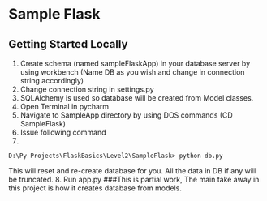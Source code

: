 # Sample Flask

## Getting Started Locally  
1. Create schema (named sampleFlaskApp) in your database server by using workbench (Name DB as you wish and change in connection string accordingly)
2. Change connection string in settings.py
3. SQLAlchemy is used so database will be created from Model classes.
4. Open Terminal in pycharm
5. Navigate to SampleApp directory by using DOS commands (CD SampleFlask)
6. Issue following command
7. 
```shell script
D:\Py Projects\FlaskBasics\Level2\SampleFlask> python db.py
```
This will reset and re-create database for you. All the data in DB if any will be truncated.
8. Run app.py
###This is partial work, The main take away in this project is how it creates database from models.